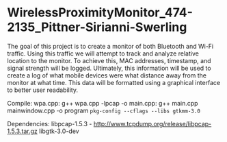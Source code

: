WirelessProximityMonitor_474-2135_Pittner-Sirianni-Swerling
===========================================================

The goal of this project is to create a monitor of both Bluetooth and Wi-Fi traffic. Using this traffic we will attempt to track and analyze relative location to the monitor.  To achieve this, MAC addresses, timestamp, and signal strength will be logged.  Ultimately, this information will be used to create a log of what mobile devices were what distance away from the monitor at what time.  This data will be formatted using a graphical interface to better user readability.

Compile: 
wpa.cpp: g++ wpa.cpp -lpcap -o <file>
main.cpp: g++ main.cpp mainwindow.cpp -o program `pkg-config --cflags --libs gtkmm-3.0`

Dependencies:
	libpcap-1.5.3 - http://www.tcpdump.org/release/libpcap-1.5.3.tar.gz
	libgtk-3.0-dev
	
	
